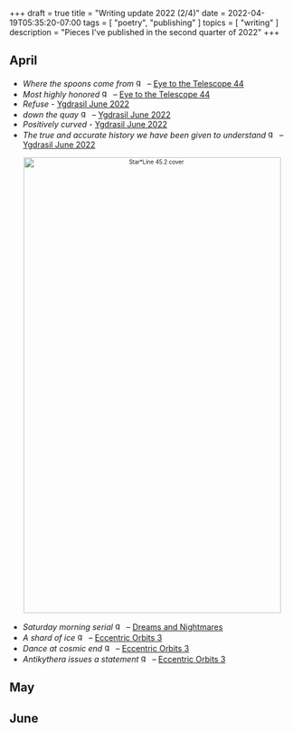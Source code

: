 +++
draft = true
title = "Writing update 2022 (2/4)"
date = 2022-04-19T05:35:20-07:00
tags = [
  "poetry",
  "publishing"
]
topics = [
  "writing"
]
description = "Pieces I've published in the second quarter of 2022"
+++

## April

* *Where the spoons come from* <img src="https://milkfish08.s3.amazonaws.com/photo/blog/award_star_gold_1.png" width=16 height=16 title="gold star" /> – [Eye to the Telescope 44](http://eyetothetelescope.com/archives/044issue.html)
* *Most highly honored* <img src="https://milkfish08.s3.amazonaws.com/photo/blog/award_star_gold_1.png" width=16 height=16 title="gold star" /> – [Eye to the Telescope 44](http://eyetothetelescope.com/archives/044issue.html)
* *Refuse* - [Ygdrasil June 2022](https://www.academia.edu/71559974/Ygdrasil_June_2022_issue)
* *down the quay* <img src="https://milkfish08.s3.amazonaws.com/photo/blog/award_star_gold_1.png" width=16 height=16 title="gold star" /> – [Ygdrasil June 2022](https://www.academia.edu/71559974/Ygdrasil_June_2022_issue)
* *Positively curved* - [Ygdrasil June 2022](https://www.academia.edu/71559974/Ygdrasil_June_2022_issue)
* *The true and accurate history we have been given to understand*  <img src="https://milkfish08.s3.amazonaws.com/photo/blog/award_star_gold_1.png" width=16 height=16 title="gold star" /> – [Ygdrasil June 2022](https://www.academia.edu/71559974/Ygdrasil_June_2022_issue)
<div align="center" style="font-size:x-small"><img src="https://milkfish08.s3.amazonaws.com/photo/blog/FQq21W0VkAE_uOx.jpg"  title="Star*Line 45.2 cover" alt="Star*Line 45.2 cover" width=455 height=807 /></div>

* *Saturday morning serial* <img src="https://milkfish08.s3.amazonaws.com/photo/blog/award_star_gold_1.png" width=16 height=16 title="gold star" /> – [Dreams and Nightmares](https://dreamsandnightmaresmagazine.blogspot.com/)
* *A shard of ice* <img src="https://milkfish08.s3.amazonaws.com/photo/blog/award_star_gold_1.png" width=16 height=16 title="gold star" /> – [Eccentric Orbits 3](https://dimensionfold.com/catalog/poetry-books/eccentric-orbits/)
* *Dance at cosmic end* <img src="https://milkfish08.s3.amazonaws.com/photo/blog/award_star_gold_1.png" width=16 height=16 title="gold star" /> – [Eccentric Orbits 3](https://dimensionfold.com/catalog/poetry-books/eccentric-orbits/)
* *Antikythera issues a statement* <img src="https://milkfish08.s3.amazonaws.com/photo/blog/award_star_gold_1.png" width=16 height=16 title="gold star" /> – [Eccentric Orbits 3](https://dimensionfold.com/catalog/poetry-books/eccentric-orbits/)

## May

## June
